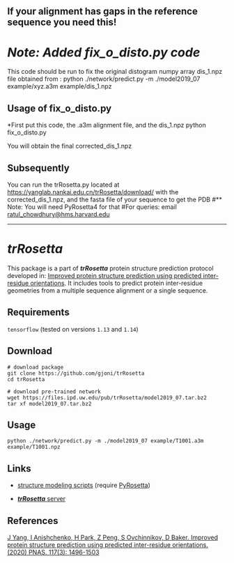 ## If your alignment has gaps in the reference sequence you need this!

# *Note: Added fix_o_disto.py code*
This code should be run to fix the original distogram numpy array dis_1.npz file obtained from :
python ./network/predict.py -m ./model2019_07 example/xyz.a3m example/dis_1.npz 

## Usage of fix_o_disto.py
*First put this code, the .a3m alignment file, and the dis_1.npz 
python fix_o_disto.py

You will obtain the final corrected_dis_1.npz 

## Subsequently
You can run the trRosetta.py located at https://yanglab.nankai.edu.cn/trRosetta/download/ with the corrected_dis_1.npz, and the fasta file of your sequence to get the PDB
#** Note: You will need PyRosetta4 for that
#For queries: email ratul_chowdhury@hms.harvard.edu

_____________

# *trRosetta*
This package is a part of ***trRosetta*** protein structure prediction protocol developed in: [Improved protein structure prediction using predicted inter-residue orientations](https://www.biorxiv.org/content/10.1101/846279v1). It includes tools to predict protein inter-residue geometries from a multiple sequence alignment or a single sequence.



## Requirements
```tensorflow``` (tested on versions ```1.13``` and ```1.14```)

## Download

```
# download package
git clone https://github.com/gjoni/trRosetta
cd trRosetta

# download pre-trained network
wget https://files.ipd.uw.edu/pub/trRosetta/model2019_07.tar.bz2
tar xf model2019_07.tar.bz2
```

## Usage
```
python ./network/predict.py -m ./model2019_07 example/T1001.a3m example/T1001.npz
```

## Links

* [structure modeling scripts](http://yanglab.nankai.edu.cn/trRosetta/download/) (require [PyRosetta](http://www.pyrosetta.org/))

* [***trRosetta*** server](http://yanglab.nankai.edu.cn/trRosetta/)


## References
[J Yang, I Anishchenko, H Park, Z Peng, S Ovchinnikov, D Baker. Improved protein structure prediction using predicted inter-residue orientations. (2020) PNAS. 117(3): 1496-1503](https://www.pnas.org/content/117/3/1496)
